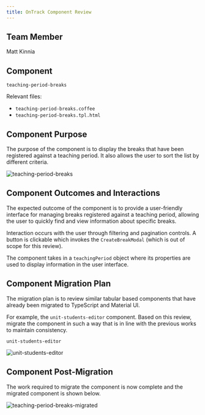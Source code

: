 ```yaml
---
title: OnTrack Component Review
---
```


## Team Member

Matt Kinnia

## Component

`teaching-period-breaks`

Relevant files:

- `teaching-period-breaks.coffee`
- `teaching-period-breaks.tpl.html`

## Component Purpose

The purpose of the component is to display the breaks that have been registered
against a teaching period. It also allows the user to sort the list by different
criteria.

![teaching-period-breaks](Resources/teaching-period-breaks.png)

## Component Outcomes and Interactions

The expected outcome of the component is to provide a user-friendly interface
for managing breaks registered against a teaching period, allowing the user to
quickly find and view information about specific breaks.

Interaction occurs with the user through filtering and pagination controls. A
button is clickable which invokes the `CreateBreakModal` (which is out of scope
for this review).

The component takes in a `teachingPeriod` object where its properties are used
to display information in the user interface.

## Component Migration Plan

The migration plan is to review similar tabular based components that have
already been migrated to TypeScript and Material UI.

For example, the `unit-students-editor` component. Based on this review,
migrate the component in such a way that is in line with the previous works to
maintain consistency.

`unit-students-editor`

![unit-students-editor](Resources/unit-students-editor.png)

## Component Post-Migration

The work required to migrate the component is now complete and the migrated
component is shown below.

![teaching-period-breaks-migrated](Resources/teaching-period-breaks-migrated.png)
